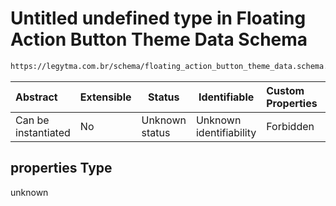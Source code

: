 # Untitled undefined type in Floating Action Button Theme Data Schema

```txt
https://legytma.com.br/schema/floating_action_button_theme_data.schema.json#/properties
```




| Abstract            | Extensible | Status         | Identifiable            | Custom Properties | Additional Properties | Access Restrictions | Defined In                                                                                                                        |
| :------------------ | ---------- | -------------- | ----------------------- | :---------------- | --------------------- | ------------------- | --------------------------------------------------------------------------------------------------------------------------------- |
| Can be instantiated | No         | Unknown status | Unknown identifiability | Forbidden         | Allowed               | none                | [floating_action_button_theme_data.schema.json\*](../schema/floating_action_button_theme_data.schema.json) |

## properties Type

unknown
